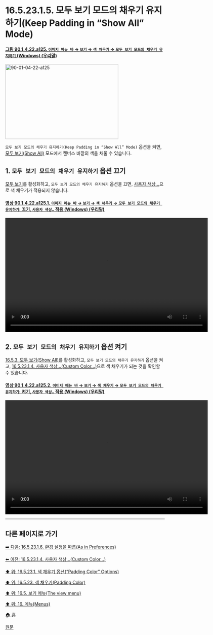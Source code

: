 # 16.5.23.1.5. 모두 보기 모드의 채우기 유지하기(Keep Padding in “Show All” Mode)

<a id="90-01-04-22-a125"></a>

#### [그림 90.1.4.22.a125. `이미지 메뉴 바` → `보기` → `색 채우기` → `모두 보기 모드의 채우기 유지하기` (Windows) (우리말)](./90-01-04-22-padding_color.md#90-01-04-22-a125)
<img width="357" height="236" alt="90-01-04-22-a125" src="https://github.com/user-attachments/assets/fd906960-0d79-4620-83ab-476a6dc609fd" />

`모두 보기 모드의 채우기 유지하기(Keep Padding in “Show All” Mode)` 옵션을 켜면, [모두 보기(Show All)](./16-05-03-00-show_all.md) 모드에서 캔버스 바깥의 색을 채울 수 있습니다.

## 1. `모두 보기 모드의 채우기 유지하기` 옵션 끄기
[모두 보기](./16-05-03-00-show_all.md)를 활성화하고, `모두 보기 모드의 채우기 유지하기` 옵션을 끄면, [사용자 색상…](./16-05-23-01-04-custom_color.md)으로 색 채우기가 적용되지 않습니다.

<a id="90-01-04-22-a125-01"></a>

#### [영상 90.1.4.22.a125.1. `이미지 메뉴 바` → `보기` → `색 채우기` → `모두 보기 모드의 채우기 유지하기`: 끄기, `사용자 색상…` 적용  (Windows) (우리말)](./90-01-04-22-padding_color.md#90-01-04-22-a125-01)
<video controls="controls" width="640" height="360" src="https://github.com/user-attachments/assets/2c2c1127-9933-4983-9f27-83a9dc9336e0"></video>

## 2. `모두 보기 모드의 채우기 유지하기` 옵션 켜기
[16.5.3. 모두 보기(Show All)](./16-05-03-00-show_all.md)를 활성화하고, `모두 보기 모드의 채우기 유지하기` 옵션을 켜고, [16.5.23.1.4. 사용자 색상…(Custom Color…)](./16-05-23-01-04-custom_color.md)으로 색 채우기가 되는 것을 확인할 수 있습니다.

<a id="90-01-04-22-a125-02"></a>

#### [영상 90.1.4.22.a125.2. `이미지 메뉴 바` → `보기` → `색 채우기` → `모두 보기 모드의 채우기 유지하기`: 켜기, `사용자 색상…` 적용 (Windows) (우리말)](./90-01-04-22-padding_color.md#90-01-04-22-a125-02)
<video controls="controls" width="640" height="360" src="https://github.com/user-attachments/assets/1bd8334e-f6a0-4737-a6aa-68671d41b1dc"></video>

***

## 다른 페이지로 가기

[➡️ 다음: 16.5.23.1.6. 환경 설정을 따름(As in Preferences)](./16-05-23-01-06-as_in_preferences.md)

[⬅️ 이전: 16.5.23.1.4. 사용자 색상…(Custom Color…)](./16-05-23-01-04-custom_color.md)

[⬆️ 위: 16.5.23.1. 색 채우기 옵션(“Padding Color” Options)](./16-05-23-01-00-padding_color_options.md)

[⬆️ 위: 16.5.23. 색 채우기(Padding Color)](./16-05-23-00-padding-color.md)

[⬆️ 위: 16.5. 보기 메뉴(The view menu)](./16-05-00-the-view-menu.md)

[⬆️ 위: 16. 메뉴(Menus)](./16-00-menus.md)

[🏠 홈](./00-home.md)

[원문](https://docs.gimp.org/2.10/ko/gimp-view-padding-color.html#idm26204)